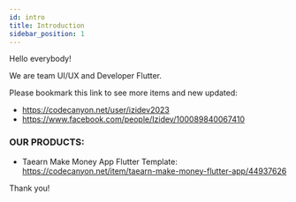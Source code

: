 ```yaml
---
id: intro
title: Introduction
sidebar_position: 1
---
```


Hello everybody!

We are team UI/UX and Developer Flutter.

Please bookmark this link to see more items and new updated:

- <https://codecanyon.net/user/izidev2023>
- <https://www.facebook.com/people/Izidev/100089840067410>

### OUR PRODUCTS:

- Taearn Make Money App Flutter Template: https://codecanyon.net/item/taearn-make-money-flutter-app/44937626

Thank you!
